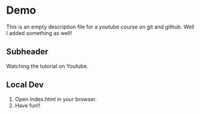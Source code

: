 # Demo 
This is an empty description file for a youtube course on git and github.
Well I added something as well!

## Subheader
Watching the tutorial on Youtube.

## Local Dev

1. Open Index.html in your browser.
2. Have fun!!
